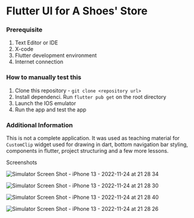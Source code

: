 # Flutter UI for A Shoes' Store

### Prerequisite

1. Text Editor or IDE
2. X-code
3. Flutter development environment
4. Internet connection

### How to manually test this

1. Clone this repository - `git clone <repository url>`
2. Install dependenci. Run `flutter pub get` on the root directory
3. Launch the IOS emulator
4. Run the app and test the app

### Additional Information

This is not a complete application. It was used as teaching material for `CustomClip` widget used for drawing in dart, bottom navigation bar styling, components in flutter, project structuring and a few more lessons.


Screenshots


![Simulator Screen Shot - iPhone 13 - 2022-11-24 at 21 28 34](https://user-images.githubusercontent.com/98651593/203841805-b970745b-4db1-44e8-bfe2-9fe80f09928e.png)


![Simulator Screen Shot - iPhone 13 - 2022-11-24 at 21 28 30](https://user-images.githubusercontent.com/98651593/203841819-f60930a3-60a4-4be4-8e6e-c21470014134.png)


![Simulator Screen Shot - iPhone 13 - 2022-11-24 at 21 28 40](https://user-images.githubusercontent.com/98651593/203841830-11c78877-d2c4-469b-9c7d-f6fba8b0f8a7.png)


![Simulator Screen Shot - iPhone 13 - 2022-11-24 at 21 28 26](https://user-images.githubusercontent.com/98651593/203841840-a4083231-3e9c-45a2-b4e3-9cb2439beaea.png)

